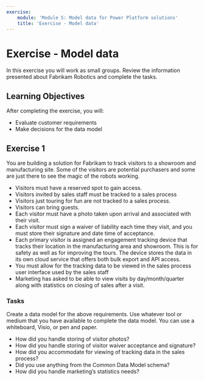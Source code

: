 ```yaml
---
exercise:
    module: 'Module 5: Model data for Power Platform solutions'
    title: 'Exercise - Model data'
---
```


# Exercise - Model data

In this exercise you will work as small groups. Review the information presented about Fabrikam Robotics and complete the tasks.

## Learning Objectives

After completing the exercise, you will:

- Evaluate customer requirements
- Make decisions for the data model

## Exercise 1

You are building a solution for Fabrikam to track visitors to a showroom and manufacturing site. Some of the visitors are potential purchasers and some are just there to see the magic of the robots working.

- Visitors must have a reserved spot to gain access.
- Visitors invited by sales staff must be tracked to a sales process
- Visitors just touring for fun are not tracked to a sales process.
- Visitors can bring guests.
- Each visitor must have a photo taken upon arrival and associated with their visit.
- Each visitor must sign a waiver of liability each time they visit, and you must store their signature and date time of acceptance.
- Each primary visitor is assigned an engagement tracking device that tracks their location in the manufacturing area and showroom. This is for safety as well as for improving the tours. The device stores the data in its own cloud service that offers both bulk export and API access.
- You must allow for the tracking data to be viewed in the sales process user interface used by the sales staff
- Marketing has asked to be able to view visits by day/month/quarter along with statistics on closing of sales after a visit.

### Tasks

Create a data model for the above requirements. Use whatever tool or medium that you have available to complete the data model. You can use a whiteboard, Visio, or pen and paper.

- How did you handle storing of visitor photos?
- How did you handle storing of visitor waiver acceptance and signature?
- How did you accommodate for viewing of tracking data in the sales process?
- Did you use anything from the Common Data Model schema?
- How did you handle marketing’s statistics needs?
